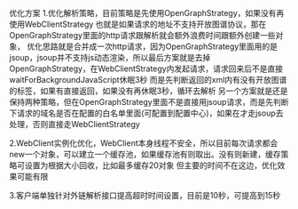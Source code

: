 优化方案
1.优化解析策略，目前策略是先使用OpenGraphStrategy，如果没有再使用WebClientStrategy
也就是如果请求的地址不支持开放图谱协议，那在OpenGraphStrategy里面的http请求跟解析就会额外浪费时间跟额外创建一些对象，
优化思路就是合并成一次http请求，因为OpenGraphStrategy里面用的是jsoup，jsoup并不支持js动态渲染，所以最后方案就是去掉OpenGraphStrategy，在WebClientStrategy内发起请求，请求回来后不是直接waitForBackgroundJavaScript休眠3秒 而是先判断返回的xml内有没有开放图谱的标签，如果有直接返回，如果没有再休眠3秒，循环去解析
另一个方案就是还是保持两种策略，但在OpenGraphStrategy里面不是直接用jsoup请求，而是先判断下请求的域名是否在配置的白名单里面(可配置到配置中心)，如果在才走jsoup去处理，否则直接走WebClientStrategy

2.WebClient实例化优化，WebClient本身线程不安全，所以目前每次请求都会new一个对象，可以建立一个缓存池，如果缓存池有则取出。没有则新建，缓存策略可设置为根据大小回收，比如最多缓存20对象
但主要的时间不在这边，优化效果可能有限

3.客户端单独针对外链解析接口提高超时时间设置，目前是10秒，可提高到15秒